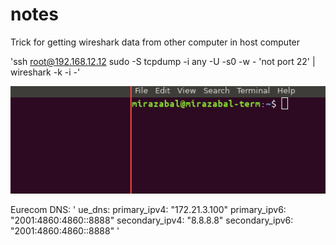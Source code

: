 # notes
Trick for getting wireshark data from other computer in host computer

'ssh root@192.168.12.12 sudo -S tcpdump -i any -U -s0 -w - 'not port 22' | wireshark -k -i -'

![alt text](Fig/remove.png)


Eurecom DNS:
'
  ue_dns:
    primary_ipv4: "172.21.3.100"
    primary_ipv6: "2001:4860:4860::8888"
    secondary_ipv4: "8.8.8.8"
    secondary_ipv6: "2001:4860:4860::8888"
'
